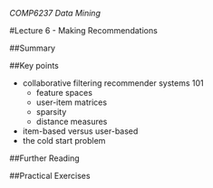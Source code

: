 *COMP6237 Data Mining*

#Lecture 6 - Making Recommendations

##Summary

##Key points

* collaborative filtering recommender systems 101
	- feature spaces
	- user-item matrices
	- sparsity
	- distance measures
* item-based versus user-based
* the cold start problem

##Further Reading

##Practical Exercises 